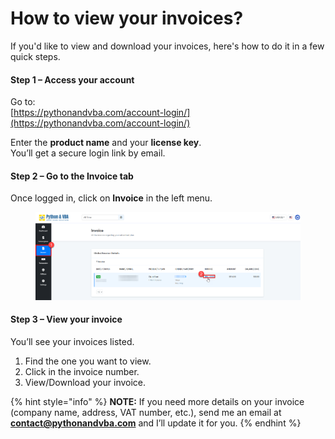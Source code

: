 # How to view your invoices?

If you'd like to view and download your invoices, here's how to do it in a few quick steps.

#### Step 1 – Access your account

Go to:\
[https://pythonandvba.com/account-login/](https://pythonandvba.com/account-login/)

Enter the **product name** and your **license key**.\
You’ll get a secure login link by email.

#### Step 2 – Go to the Invoice tab

Once logged in, click on **Invoice** in the left menu.

<figure><img src="../.gitbook/assets/image (2).png" alt=""><figcaption></figcaption></figure>

#### Step 3 – View your invoice

You’ll see your invoices listed.

1. Find the one you want to view.
2. Click in the invoice number.
3. View/Download your invoice.

{% hint style="info" %}
**NOTE:** If you need more details on your invoice (company name, address, VAT number, etc.), send me an email at **contact@pythonandvba.com** and I’ll update it for you.
{% endhint %}
